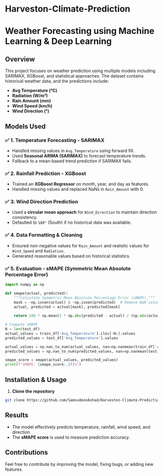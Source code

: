 # Harveston-Climate-Prediction

# Weather Forecasting using Machine Learning & Deep Learning

## Overview
This project focuses on weather prediction using multiple models including SARIMAX, XGBoost, and statistical approaches. The dataset contains historical weather data, and the predictions include:
- **Avg Temperature (°C)**
- **Radiation (W/m²)**
- **Rain Amount (mm)**
- **Wind Speed (km/h)**
- **Wind Direction (°)**

## Models Used
### ✅ **1. Temperature Forecasting - SARIMAX**
- Handled missing values in `Avg_Temperature` using forward fill.
- Used **Seasonal ARIMA (SARIMAX)** to forecast temperature trends.
- Fallback to a mean-based trend prediction if SARIMAX fails.

### ✅ **2. Rainfall Prediction - XGBoost**
- Trained an **XGBoost Regressor** on month, year, and day as features.
- Handled missing values and replaced NaNs in `Rain_Amount` with 0.

### ✅ **3. Wind Direction Prediction**
- Used a **circular mean approach** for `Wind_Direction` to maintain direction consistency.
- Defaulted to `180°` (South) if no historical data was available.

### ✅ **4. Data Formatting & Cleaning**
- Ensured non-negative values for `Rain_Amount` and realistic values for `Wind_Speed` and `Radiation`.
- Generated reasonable values based on historical statistics.

### ✅ **5. Evaluation - sMAPE (Symmetric Mean Absolute Percentage Error)**
```python
import numpy as np

def smape(actual, predicted):
    """Calculate Symmetric Mean Absolute Percentage Error (sMAPE)."""
    mask = ~np.isnan(actual) & ~np.isnan(predicted)  # Remove NaN values
    actual, predicted = actual[mask], predicted[mask]
    
    return 100 * np.mean(2 * np.abs(predicted - actual) / (np.abs(actual) + np.abs(predicted)))

# Compute sMAPE
N = len(test_df)
actual_values = train_df['Avg_Temperature'].iloc[-N:].values
predicted_values = test_df['Avg_Temperature'].values

actual_values = np.nan_to_num(actual_values, nan=np.nanmean(train_df['Avg_Temperature']))
predicted_values = np.nan_to_num(predicted_values, nan=np.nanmean(test_df['Avg_Temperature']))

smape_score = smape(actual_values, predicted_values)
print(f"sMAPE: {smape_score:.2f}%")
```

## Installation & Usage
1. **Clone the repository**
```bash
git clone https://github.com/SamsudeenAshad/Harveston-Climate-Prediction.git

```

## Results
- The model effectively predicts temperature, rainfall, wind speed, and direction.
- The **sMAPE score** is used to measure prediction accuracy.

## Contributions
Feel free to contribute by improving the model, fixing bugs, or adding new features.



